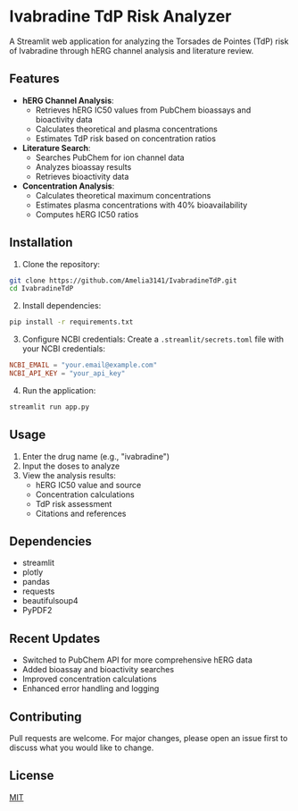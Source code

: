 # Ivabradine TdP Risk Analyzer

A Streamlit web application for analyzing the Torsades de Pointes (TdP) risk of Ivabradine through hERG channel analysis and literature review.

## Features

- **hERG Channel Analysis**: 
  - Retrieves hERG IC50 values from PubChem bioassays and bioactivity data
  - Calculates theoretical and plasma concentrations
  - Estimates TdP risk based on concentration ratios
- **Literature Search**:
  - Searches PubChem for ion channel data
  - Analyzes bioassay results
  - Retrieves bioactivity data
- **Concentration Analysis**:
  - Calculates theoretical maximum concentrations
  - Estimates plasma concentrations with 40% bioavailability
  - Computes hERG IC50 ratios

## Installation

1. Clone the repository:
```bash
git clone https://github.com/Amelia3141/IvabradineTdP.git
cd IvabradineTdP
```

2. Install dependencies:
```bash
pip install -r requirements.txt
```

3. Configure NCBI credentials:
Create a `.streamlit/secrets.toml` file with your NCBI credentials:
```toml
NCBI_EMAIL = "your.email@example.com"
NCBI_API_KEY = "your_api_key"
```

4. Run the application:
```bash
streamlit run app.py
```

## Usage

1. Enter the drug name (e.g., "ivabradine")
2. Input the doses to analyze
3. View the analysis results:
   - hERG IC50 value and source
   - Concentration calculations
   - TdP risk assessment
   - Citations and references

## Dependencies

- streamlit
- plotly
- pandas
- requests
- beautifulsoup4
- PyPDF2

## Recent Updates

- Switched to PubChem API for more comprehensive hERG data
- Added bioassay and bioactivity searches
- Improved concentration calculations
- Enhanced error handling and logging

## Contributing

Pull requests are welcome. For major changes, please open an issue first to discuss what you would like to change.

## License

[MIT](https://choosealicense.com/licenses/mit/)
